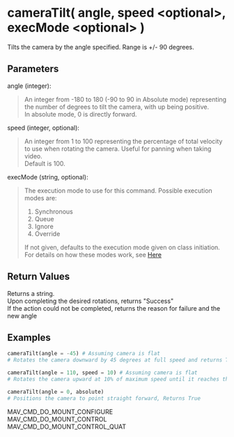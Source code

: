 # cameraTilt( angle, speed \<optional>, execMode \<optional> )

Tilts the camera by the angle specified. Range is +/- 90 degrees.

## Parameters

angle (integer):  
> An integer from -180 to 180 (-90 to 90 in Absolute mode) representing the number of degrees to tilt the camera, with up being positive.  
> In absolute mode, 0 is directly forward.

speed (integer, optional):  
> An integer from 1 to 100 representing the percentage of total velocity to use when rotating the camera. Useful for panning when taking video.  
> Default is 100.

execMode (string, optional):
> The execution mode to use for this command. Possible execution modes are:
>
> 1. Synchronous
> 1. Queue
> 1. Ignore
> 1. Override
>
> If not given, defaults to the execution mode given on class initiation.  
> For details on how these modes work, see [Here](../executionModes.md)

## Return Values

Returns a string.  
Upon completing the desired rotations, returns "Success"  
If the action could not be completed, returns the reason for failure and the new angle

## Examples

```py
cameraTilt(angle = -45) # Assuming camera is flat
# Rotates the camera downward by 45 degrees at full speed and returns True

cameraTilt(angle = 110, speed = 10) # Assuming camera is flat
# Rotates the camera upward at 10% of maximum speed until it reaches the limit of +90 degrees, Returns "Reached max angle. Angle=90"

cameraTilt(angle = 0, absolute)
# Positions the camera to point straight forward, Returns True
```

MAV_CMD_DO_MOUNT_CONFIGURE  
MAV_CMD_DO_MOUNT_CONTROL  
MAV_CMD_DO_MOUNT_CONTROL_QUAT

